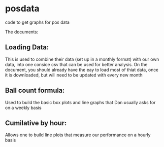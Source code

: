 # posdata
code to get graphs for pos data


The documents:

## Loading Data: 
This is used to combine their data (set up in a monthly format) with our own data, into one consice csv that can be used for better analysis. On the document, you should already have the eay to load most of thiat data, once it is downloaded, but will need to be updated with every new month

## Ball count formula:
Used to build the basic box plots and line graphs that Dan usually asks for on a weekly basis 

## Cumilative by hour:
Allows one to build line plots that measure our performance on a hourly basis
